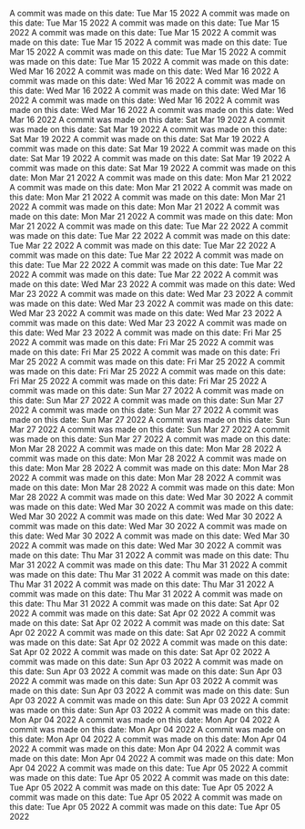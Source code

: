 A commit was made on this date: Tue Mar 15 2022
A commit was made on this date: Tue Mar 15 2022
A commit was made on this date: Tue Mar 15 2022
A commit was made on this date: Tue Mar 15 2022
A commit was made on this date: Tue Mar 15 2022
A commit was made on this date: Tue Mar 15 2022
A commit was made on this date: Tue Mar 15 2022
A commit was made on this date: Tue Mar 15 2022
A commit was made on this date: Wed Mar 16 2022
A commit was made on this date: Wed Mar 16 2022
A commit was made on this date: Wed Mar 16 2022
A commit was made on this date: Wed Mar 16 2022
A commit was made on this date: Wed Mar 16 2022
A commit was made on this date: Wed Mar 16 2022
A commit was made on this date: Wed Mar 16 2022
A commit was made on this date: Wed Mar 16 2022
A commit was made on this date: Sat Mar 19 2022
A commit was made on this date: Sat Mar 19 2022
A commit was made on this date: Sat Mar 19 2022
A commit was made on this date: Sat Mar 19 2022
A commit was made on this date: Sat Mar 19 2022
A commit was made on this date: Sat Mar 19 2022
A commit was made on this date: Sat Mar 19 2022
A commit was made on this date: Sat Mar 19 2022
A commit was made on this date: Mon Mar 21 2022
A commit was made on this date: Mon Mar 21 2022
A commit was made on this date: Mon Mar 21 2022
A commit was made on this date: Mon Mar 21 2022
A commit was made on this date: Mon Mar 21 2022
A commit was made on this date: Mon Mar 21 2022
A commit was made on this date: Mon Mar 21 2022
A commit was made on this date: Mon Mar 21 2022
A commit was made on this date: Tue Mar 22 2022
A commit was made on this date: Tue Mar 22 2022
A commit was made on this date: Tue Mar 22 2022
A commit was made on this date: Tue Mar 22 2022
A commit was made on this date: Tue Mar 22 2022
A commit was made on this date: Tue Mar 22 2022
A commit was made on this date: Tue Mar 22 2022
A commit was made on this date: Tue Mar 22 2022
A commit was made on this date: Wed Mar 23 2022
A commit was made on this date: Wed Mar 23 2022
A commit was made on this date: Wed Mar 23 2022
A commit was made on this date: Wed Mar 23 2022
A commit was made on this date: Wed Mar 23 2022
A commit was made on this date: Wed Mar 23 2022
A commit was made on this date: Wed Mar 23 2022
A commit was made on this date: Wed Mar 23 2022
A commit was made on this date: Fri Mar 25 2022
A commit was made on this date: Fri Mar 25 2022
A commit was made on this date: Fri Mar 25 2022
A commit was made on this date: Fri Mar 25 2022
A commit was made on this date: Fri Mar 25 2022
A commit was made on this date: Fri Mar 25 2022
A commit was made on this date: Fri Mar 25 2022
A commit was made on this date: Fri Mar 25 2022
A commit was made on this date: Sun Mar 27 2022
A commit was made on this date: Sun Mar 27 2022
A commit was made on this date: Sun Mar 27 2022
A commit was made on this date: Sun Mar 27 2022
A commit was made on this date: Sun Mar 27 2022
A commit was made on this date: Sun Mar 27 2022
A commit was made on this date: Sun Mar 27 2022
A commit was made on this date: Sun Mar 27 2022
A commit was made on this date: Mon Mar 28 2022
A commit was made on this date: Mon Mar 28 2022
A commit was made on this date: Mon Mar 28 2022
A commit was made on this date: Mon Mar 28 2022
A commit was made on this date: Mon Mar 28 2022
A commit was made on this date: Mon Mar 28 2022
A commit was made on this date: Mon Mar 28 2022
A commit was made on this date: Mon Mar 28 2022
A commit was made on this date: Wed Mar 30 2022
A commit was made on this date: Wed Mar 30 2022
A commit was made on this date: Wed Mar 30 2022
A commit was made on this date: Wed Mar 30 2022
A commit was made on this date: Wed Mar 30 2022
A commit was made on this date: Wed Mar 30 2022
A commit was made on this date: Wed Mar 30 2022
A commit was made on this date: Wed Mar 30 2022
A commit was made on this date: Thu Mar 31 2022
A commit was made on this date: Thu Mar 31 2022
A commit was made on this date: Thu Mar 31 2022
A commit was made on this date: Thu Mar 31 2022
A commit was made on this date: Thu Mar 31 2022
A commit was made on this date: Thu Mar 31 2022
A commit was made on this date: Thu Mar 31 2022
A commit was made on this date: Thu Mar 31 2022
A commit was made on this date: Sat Apr 02 2022
A commit was made on this date: Sat Apr 02 2022
A commit was made on this date: Sat Apr 02 2022
A commit was made on this date: Sat Apr 02 2022
A commit was made on this date: Sat Apr 02 2022
A commit was made on this date: Sat Apr 02 2022
A commit was made on this date: Sat Apr 02 2022
A commit was made on this date: Sat Apr 02 2022
A commit was made on this date: Sun Apr 03 2022
A commit was made on this date: Sun Apr 03 2022
A commit was made on this date: Sun Apr 03 2022
A commit was made on this date: Sun Apr 03 2022
A commit was made on this date: Sun Apr 03 2022
A commit was made on this date: Sun Apr 03 2022
A commit was made on this date: Sun Apr 03 2022
A commit was made on this date: Sun Apr 03 2022
A commit was made on this date: Mon Apr 04 2022
A commit was made on this date: Mon Apr 04 2022
A commit was made on this date: Mon Apr 04 2022
A commit was made on this date: Mon Apr 04 2022
A commit was made on this date: Mon Apr 04 2022
A commit was made on this date: Mon Apr 04 2022
A commit was made on this date: Mon Apr 04 2022
A commit was made on this date: Mon Apr 04 2022
A commit was made on this date: Tue Apr 05 2022
A commit was made on this date: Tue Apr 05 2022
A commit was made on this date: Tue Apr 05 2022
A commit was made on this date: Tue Apr 05 2022
A commit was made on this date: Tue Apr 05 2022
A commit was made on this date: Tue Apr 05 2022
A commit was made on this date: Tue Apr 05 2022
